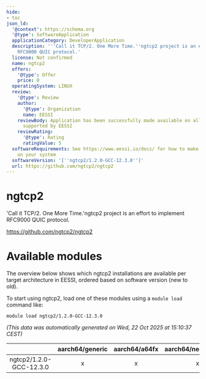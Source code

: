 ```yaml
---
hide:
- toc
json_ld:
  '@context': https://schema.org
  '@type': SoftwareApplication
  applicationCategory: DeveloperApplication
  description: '''Call it TCP/2. One More Time.''ngtcp2 project is an effort to implement
    RFC9000 QUIC protocol.'
  license: Not confirmed
  name: ngtcp2
  offers:
    '@type': Offer
    price: 0
  operatingSystem: LINUX
  review:
    '@type': Review
    author:
      '@type': Organization
      name: EESSI
    reviewBody: Application has been successfully made available on all architectures
      supported by EESSI
    reviewRating:
      '@type': Rating
      ratingValue: 5
  softwareRequirements: See https://www.eessi.io/docs/ for how to make EESSI available
    on your system
  softwareVersion: '[''ngtcp2/1.2.0-GCC-12.3.0'']'
  url: https://github.com/ngtcp2/ngtcp2
---
```


ngtcp2
======


'Call it TCP/2. One More Time.'ngtcp2 project is an effort to implement RFC9000 QUIC protocol.

https://github.com/ngtcp2/ngtcp2
# Available modules


The overview below shows which ngtcp2 installations are available per target architecture in EESSI, ordered based on software version (new to old).

To start using ngtcp2, load one of these modules using a `module load` command like:

```shell
module load ngtcp2/1.2.0-GCC-12.3.0
```

*(This data was automatically generated on Wed, 22 Oct 2025 at 15:10:37 CEST)*

| |aarch64/generic|aarch64/a64fx|aarch64/neoverse_n1|aarch64/neoverse_v1|aarch64/nvidia/grace|x86_64/generic|x86_64/amd/zen2|x86_64/amd/zen3|x86_64/amd/zen4|x86_64/intel/cascadelake|x86_64/intel/haswell|x86_64/intel/icelake|x86_64/intel/sapphirerapids|x86_64/intel/skylake_avx512|
| :---: | :---: | :---: | :---: | :---: | :---: | :---: | :---: | :---: | :---: | :---: | :---: | :---: | :---: | :---: |
|ngtcp2/1.2.0-GCC-12.3.0|x|x|x|x|x|x|x|x|x|x|x|x|x|x|
